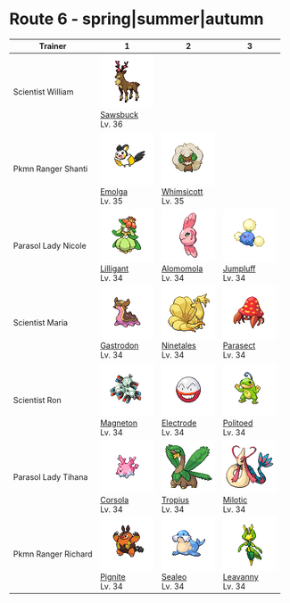 # Route 6 - spring|summer|autumn

| Trainer             | 1                                                                                                   | 2                                                                                                     | 3                                                                                                 |
| ------------------- | --------------------------------------------------------------------------------------------------- | ----------------------------------------------------------------------------------------------------- | ------------------------------------------------------------------------------------------------- |
| Scientist William   | ![sawsbuck](../../img/pokemon/586.png) <br/>[Sawsbuck](/blaze-black-wiki/pokemon/586) <br/>Lv. 36   |
| Pkmn Ranger Shanti  | ![emolga](../../img/pokemon/587.png) <br/>[Emolga](/blaze-black-wiki/pokemon/587) <br/>Lv. 35       | ![whimsicott](../../img/pokemon/547.png) <br/>[Whimsicott](/blaze-black-wiki/pokemon/547) <br/>Lv. 35 |
| Parasol Lady Nicole | ![lilligant](../../img/pokemon/549.png) <br/>[Lilligant](/blaze-black-wiki/pokemon/549) <br/>Lv. 34 | ![alomomola](../../img/pokemon/594.png) <br/>[Alomomola](/blaze-black-wiki/pokemon/594) <br/>Lv. 34   | ![jumpluff](../../img/pokemon/189.png) <br/>[Jumpluff](/blaze-black-wiki/pokemon/189) <br/>Lv. 34 |
| Scientist Maria     | ![gastrodon](../../img/pokemon/423.png) <br/>[Gastrodon](/blaze-black-wiki/pokemon/423) <br/>Lv. 34 | ![ninetales](../../img/pokemon/038.png) <br/>[Ninetales](/blaze-black-wiki/pokemon/038) <br/>Lv. 34   | ![parasect](../../img/pokemon/047.png) <br/>[Parasect](/blaze-black-wiki/pokemon/047) <br/>Lv. 34 |
| Scientist Ron       | ![magneton](../../img/pokemon/082.png) <br/>[Magneton](/blaze-black-wiki/pokemon/082) <br/>Lv. 34   | ![electrode](../../img/pokemon/101.png) <br/>[Electrode](/blaze-black-wiki/pokemon/101) <br/>Lv. 34   | ![politoed](../../img/pokemon/186.png) <br/>[Politoed](/blaze-black-wiki/pokemon/186) <br/>Lv. 34 |
| Parasol Lady Tihana | ![corsola](../../img/pokemon/222.png) <br/>[Corsola](/blaze-black-wiki/pokemon/222) <br/>Lv. 34     | ![tropius](../../img/pokemon/357.png) <br/>[Tropius](/blaze-black-wiki/pokemon/357) <br/>Lv. 34       | ![milotic](../../img/pokemon/350.png) <br/>[Milotic](/blaze-black-wiki/pokemon/350) <br/>Lv. 34   |
| Pkmn Ranger Richard | ![pignite](../../img/pokemon/499.png) <br/>[Pignite](/blaze-black-wiki/pokemon/499) <br/>Lv. 34     | ![sealeo](../../img/pokemon/364.png) <br/>[Sealeo](/blaze-black-wiki/pokemon/364) <br/>Lv. 34         | ![leavanny](../../img/pokemon/542.png) <br/>[Leavanny](/blaze-black-wiki/pokemon/542) <br/>Lv. 34 |